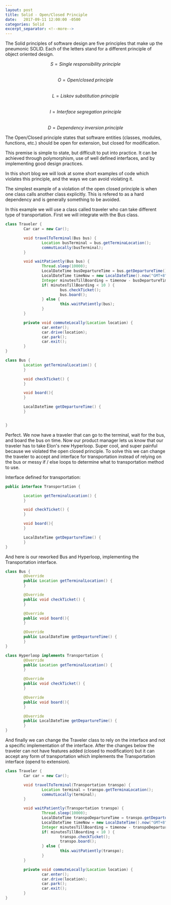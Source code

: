 ```yaml
---
layout: post
title: Solid - Open/Closed Principle
date:   2017-09-11 12:00:00 -0500
categories: Solid
excerpt_separator: <!--more-->
---
```


The Solid principles of software design are five principles that make up the pneumonic SOLID. Each of the letters stand for a different principle of object oriented design.

<span class="formula">$$S = Single\;responsibility\;principle$$</span><br/>
<span class="formula">$$O = Open/closed\;principle$$</span><br/>
<span class="formula">$$L = Liskov\;substitution\;principle$$</span><br/>
<span class="formula">$$I = Interface\;segregation\;principle$$</span><br/>
<span class="formula">$$D = Dependency\;inversion\;principle$$</span>


The Open/Closed principle states that software entities (classes, modules, functions, etc.) should be open for extension, but closed for modification.

This premise is simple to state, but difficult to put into practice.  It can be achieved through polymorphism, use of well defined interfaces, and by implementing good design practices.

In this short blog we will look at some short examples of code which violates this principle, and the ways we can avoid violating it.

<!--more-->

The simplest example of a violation of the open closed principle is when one class calls another class explicitly. This is refered to as a hard dependency and is generally something to be avoided.

In this example we will use a class called traveler who can take different type of transportation. First we will integrate with the Bus class.

``` java
class Traveler {
        Car car = new Car();

        void travelToTerminal(Bus bus) {
                Location busTerminal = bus.getTerminaLocation();
                commutLocally(busTerminal);
        }

        void waitPatiently(Bus bus) {
                Thread.sleep(10000);
                LocalDateTime busDepartureTime = bus.getDepartureTime();
                LocalDateTime timeNow = new LocalDateTime().now("GMT+8");
                Integer minutesTillBoarding = timenow - busDepartureTime;
                if( minutesTillBoarding < 10 ) {
                        bus.checkTicket();
                        bus.board();
                } else {
                        this.waitPatiently(bus);
                }
        }

        private void commuteLocally(Location location) {
                car.enter();
                car.drive(location);
                car.park();
                car.exit();
        }
}
```

``` java
class Bus {
        Location getTerminalLocation() {
        }

        void checkTicket() {
        }

        void board(){
        }

        LocalDateTime getDepartureTime() {
        }


}

```

Perfect.  We now have a traveler that can go to the terminal, wait for the bus, and board the bus on time. Now our product manager lets us know that our traveler has to take Elon's new Hyperloop.  Super cool, and super painful because we violated the open closed principle. To solve this we can change the traveler to accept and interface for transportation instead of relying on the bus or messy if / else loops to determine what to transportation method to use.


Interface defined for transportation:

``` java
public interface Transportation {

        Location getTerminalLocation() {
        }

        void checkTicket() {
        }

        void board(){
        }

        LocalDateTime getDepartureTime() {
        }
}
```
And here is our reworked Bus and Hyperloop, implementing the Transportation interface.


``` java
class Bus {
        @Override
        public Location getTerminalLocation() {
        }

        @Override
        public void checkTicket() {
        }

        @Override
        public void board(){
        }

        @Override
        public LocalDateTime getDepartureTime() {
        }
}

```

``` java
class Hyperloop implements Transportation {
        @Override
        public Location getTerminalLocation() {
        }

        @Override
        public void checkTicket() {
        }

        @Override
        public void board(){
        }

        @Override
        public LocalDateTime getDepartureTime() {
        }
}

```

And finally we can change the Traveler class to rely on the interface and not a specific implementation of the interface. After the changes below the traveler can not have features added (closed to modification) but it can accept any form of transportation which implements the Transportation interface (opend to extension).

``` java
class Traveler {
        Car car = new Car();

        void travelToTerminal(Transportation transpo) {
                Location terminal = transpo.getTerminaLocation();
                commutLocally(terminal);
        }

        void waitPatiently(Transportation transpo) {
                Thread.sleep(10000);
                LocalDateTime transpoDepartureTime = transpo.getDepartureTime();
                LocalDateTime timeNow = new LocalDateTime().now("GMT+8");
                Integer minutesTillBoarding = timenow - transpoDepartureTime;
                if( minutesTillBoarding < 10 ) {
                        transpo.checkTicket();
                        transpo.board();
                } else {
                        this.waitPatiently(transpo);
                }
        }

        private void commuteLocally(Location location) {
                car.enter();
                car.drive(location);
                car.park();
                car.exit();
        }
}
```

